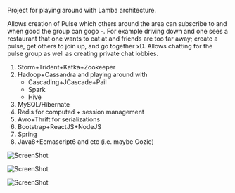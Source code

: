Project for playing around with Lamba architecture.

Allows creation of Pulse which others around the area can subscribe to and when good the group can gogo *-*. For example driving down and one sees a restaurant that one wants to eat at and friends are too far away; create a pulse, get others to join up, and go together xD. Allows chatting for the pulse group as well as creating private chat lobbies.

1. Storm+Trident+Kafka+Zookeeper
2. Hadoop+Cassandra and playing around with
   * Cascading+JCascade+Pail
   * Spark
   * Hive
2. MySQL/Hibernate
3. Redis for computed + session management
4. Avro+Thrift for serializations
5. Bootstrap+ReactJS+NodeJS
6. Spring
7. Java8+Ecmascript6 and etc (i.e. maybe Oozie)

![ScreenShot](https://github.com/JHKTruth/pulsing/blob/master/web/nonsrc/snapshot.png?raw=true)


![ScreenShot](https://github.com/JHKTruth/pulsing/blob/master/web/nonsrc/ssChat.png?raw=true)


![ScreenShot](https://github.com/JHKTruth/pulsing/blob/master/web/nonsrc/diagram.png?raw=true)
